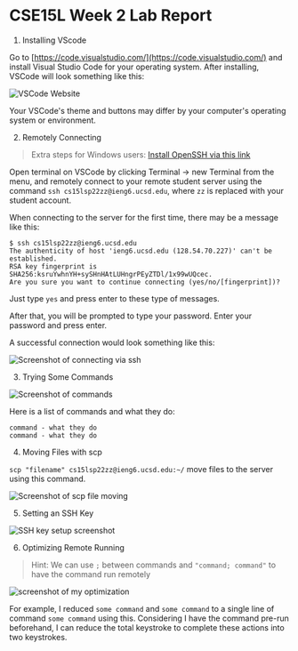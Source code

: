# CSE15L Week 2 Lab Report

1. Installing VScode

Go to [https://code.visualstudio.com/](https://code.visualstudio.com/) and install Visual Studio Code for your operating system. After installing, VSCode will look something like this:

![VSCode Website]()

Your VSCode's theme and buttons may differ by your computer's operating system or environment.

2. Remotely Connecting

>Extra steps for Windows users: [Install OpenSSH via this link](https://docs.microsoft.com/en-us/windows-server/administration/openssh/openssh_install_firstuse)

Open terminal on VSCode by clicking Terminal -> new Terminal from the menu, and remotely connect to your remote student server using the command `ssh cs15lsp22zz@ieng6.ucsd.edu`, where `zz` is replaced with your student account.

When connecting to the server for the first time, there may be a message like this:

```
$ ssh cs15lsp22zz@ieng6.ucsd.edu
The authenticity of host 'ieng6.ucsd.edu (128.54.70.227)' can't be established.
RSA key fingerprint is SHA256:ksruYwhnYH+sySHnHAtLUHngrPEyZTDl/1x99wUQcec.
Are you sure you want to continue connecting (yes/no/[fingerprint])?
```

Just type `yes` and press enter to these type of messages.

After that, you will be prompted to type your password. Enter your password and press enter.

A successful connection would look something like this:

![Screenshot of connecting via ssh]()


3. Trying Some Commands

![Screenshot of commands]()

Here is a list of commands and what they do:
```
command - what they do
command - what they do
```

4. Moving Files with scp

`scp "filename" cs15lsp22zz@ieng6.ucsd.edu:~/` move files to the server using this command.

![Screenshot of scp file moving]()

5. Setting an SSH Key

![SSH key setup screenshot]()

6. Optimizing Remote Running

>Hint: We can use `;` between commands and `"command; command"` to have the command run remotely

![screenshot of my optimization]()

For example, I reduced `some command` and `some command` to a single line of command `some command` using this. Considering I have the command pre-run beforehand, I can reduce the total keystroke to complete these actions into two keystrokes.
